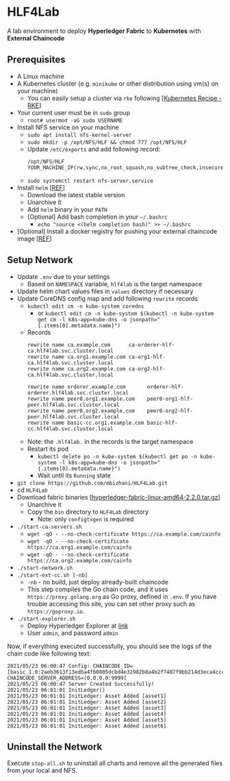 # HLF4Lab
A lab environment to deploy **Hyperledger Fabric** to **Kubernetes** with **External Chaincode**

## Prerequisites
- A Linux machine
- A Kubernetes cluster (e.g. `minikube` or other distribution using vm(s) on your machine)
  - You can easily setup a cluster via `rke` following [[Kubernetes Recipe - RKE](https://www.devocative.org/article/tech/k8s-rke)]
- Your current user must be in `sudo` group
  - `root# usermod -aG sudo USERNAME`
- Install NFS service on your machine
  - `sudo apt install nfs-kernel-server`
  - `sudo mkdir -p /opt/NFS/HLF && chmod 777 /opt/NFS/HLF`
  - Update `/etc/exports` and add following record:
    ```text
    /opt/NFS/HLF   YOUR_MACHINE_IP(rw,sync,no_root_squash,no_subtree_check,insecure)
    ``` 
  - `sudo systemctl restart nfs-server.service`
- Install `helm` [[REF](https://helm.sh/docs/intro/install/)]
  - Download the latest stable version
  - Unarchive it
  - Add `helm` binary in your `PATH`
  - [Optional] Add bash completion in your `~/.bashrc`
    - `echo "source <(helm completion bash)" >> ~/.bashrc`
- [Optional] Install a docker registry for pushing your external chaincode image [[REF](https://docs.docker.com/registry/)]

## Setup Network
- Update `.env` due to your settings
  - Based on `NAMESPACE` variable, `hlf4lab` is the target namespace
- Update helm chart values files in `values` directory if necessary
- Update CoreDNS config map and add following `rewrite` records
  - `kubectl edit cm -n kube-system coredns`
    - or `kubectl edit cm -n kube-system $(kubectl -n kube-system get cm -l k8s-app=kube-dns -o jsonpath="{.items[0].metadata.name}")`
  - Records
    ```text
    rewrite name ca.example.com      ca-orderer-hlf-ca.hlf4lab.svc.cluster.local
    rewrite name ca.org1.example.com ca-org1-hlf-ca.hlf4lab.svc.cluster.local
    rewrite name ca.org2.example.com ca-org2-hlf-ca.hlf4lab.svc.cluster.local

    rewrite name orderer.example.com       orderer-hlf-orderer.hlf4lab.svc.cluster.local
    rewrite name peer0.org1.example.com    peer0-org1-hlf-peer.hlf4lab.svc.cluster.local
    rewrite name peer0.org2.example.com    peer0-org2-hlf-peer.hlf4lab.svc.cluster.local
    rewrite name basic-cc.org1.example.com basic-hlf-cc.hlf4lab.svc.cluster.local
    ```
   - Note: the `.hlf4lab.` in the records is the target namespace 
   - Restart its pod
     - `kubectl delete po -n kube-system $(kubectl get po -n kube-system -l k8s-app=kube-dns -o jsonpath="{.items[0].metadata.name}")`
     - Wait until its `Running` state 
- `git clone https://github.com/mbizhani/HLF4Lab.git`
- cd `HLF4Lab`
- Download fabric binaries [[hyperledger-fabric-linux-amd64-2.2.0.tar.gz](https://github.com/hyperledger/fabric/releases/download/v2.2.0/hyperledger-fabric-linux-amd64-2.2.0.tar.gz)]
  - Unarchive it
  - Copy the `bin` directory to `HLF4Lab` directory
    - Note: only `configtxgen` is required
- `./start-ca-servers.sh`
  - `wget -qO - --no-check-certificate https://ca.example.com/cainfo`
  - `wget -qO - --no-check-certificate https://ca.org1.example.com/cainfo`
  - `wget -qO - --no-check-certificate https://ca.org2.example.com/cainfo`
- `./start-network.sh`
- `./start-ext-cc.sh [-nb]`
  - `-nb` - no build, just deploy already-built chaincode
  - This step compiles the Go chain code, and it uses `https://proxy.golang.org` as Go proxy, defined in `.env`. If you
    have trouble accessing this site, you can set other proxy such as `https://goproxy.io`.
- `./start-explorer.sh`
  - Deploy Hyperledger Explorer at [link](http://explorer.example.com)
  - User `admin`, and password `admin`

Now, if everything executed successfully, you should see the logs of the chain code like following text:
```text
2021/05/23 06:00:47 Config: CHAINCODE_ID=[basic_1.0:2aeb3613f13edba4fb0805dcbd4e31982b8a4b2f7487f9bb214d3eca4ccc4819] CHAINCODE_SERVER_ADDRESS=[0.0.0.0:9999]
2021/05/23 06:00:47 Server Created Successfully!
2021/05/23 06:01:01 InitLedger()
2021/05/23 06:01:01 InitLedger: Asset Added [asset1]
2021/05/23 06:01:01 InitLedger: Asset Added [asset2]
2021/05/23 06:01:01 InitLedger: Asset Added [asset3]
2021/05/23 06:01:01 InitLedger: Asset Added [asset4]
2021/05/23 06:01:01 InitLedger: Asset Added [asset5]
2021/05/23 06:01:01 InitLedger: Asset Added [asset6]
```

## Uninstall the Network
Execute `stop-all.sh` to uninstall all charts and remove all the generated files from your local and NFS.
